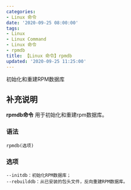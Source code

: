 ```yaml
---
categories:
- Linux 命令
date: '2020-09-25 08:00:00'
tags:
- Linux
- Linux Command
- Linux 命令
- rpmdb
title: 【Linux 命令】rpmdb
updated: '2020-09-25 11:25:00'
---
```


初始化和重建RPM数据库

## 补充说明

**rpmdb命令** 用于初始化和重建rpm数据库。

###  语法

```shell
rpmdb(选项)
```

###  选项

```shell
--initdb：初始化RPM数据库；
--rebuilddb：从已安装的包头文件，反向重建RPM数据库。
```


